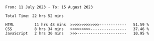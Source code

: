 <!--START_SECTION:waka-->

```all_time
From: 11 July 2023 - To: 15 August 2023

Total Time: 22 hrs 52 mins

HTML         11 hrs 48 mins  >>>>>>>>>>>>>------------   51.59 %
CSS          8 hrs 34 mins   >>>>>>>>>----------------   37.46 %
JavaScript   2 hrs 30 mins   >>>----------------------   10.95 %
```

<!--END_SECTION:waka-->
